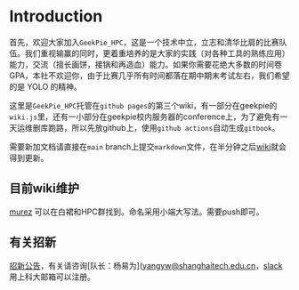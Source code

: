 # Introduction

首先，欢迎大家加入`GeekPie_HPC`，这是一个技术中立，立志和清华比肩的比赛队伍。我们重视输赢的同时，更着重培养的是大家的实践（对各种工具的熟练应用）能力，交流（擅长画饼，接锅和再造血）能力。如果你需要花绝大多数的时间卷 GPA，本社不欢迎你，由于比赛几乎所有时间都落在期中期末考试左右，我们希望的是 YOLO 的精神。

这里是`GeekPie_HPC`托管在`github pages`的第三个wiki，有一部分在geekpie的`wiki.js`里，还有一小部分在geekpie校内服务器的conference上，为了避免有一天运维删库跑路，所以先放github上，使用`github actions`自动生成`gitbook`。

需要新加文档请直接在`main` branch上提交`markdown`文件，在半分钟之后[wiki](http://hpc.geekpie.club/wiki/)就会得到更新。

## 目前wiki维护

[murez](mailto:zhangsy3@shanghaitech.edu.cn) 可以在白裙和HPC群找到。命名采用小端大写法。需要push即可。

## 有关招新

[招新公告](https://hpc.geekpie.club/archives/)，有关请咨询[队长：杨易为]([yangyw@shanghaitech.edu.cn](mailto:yangyw@shanghaitech.edu.cn)，[slack](https://geekpiehpc.slack.com)用上科大邮箱可以注册。

